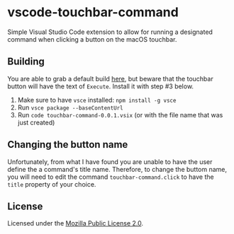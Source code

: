 # vscode-touchbar-command
Simple Visual Studio Code extension to allow for running a designated command when clicking a button on the macOS touchbar.

## Building
You are able to grab a default build [here](https://github.com/WesJD/vscode-touchbar-command/releases), but beware that the touchbar button will have the text of `Execute`. Install it with step #3 below.

1. Make sure to have `vsce` installed: `npm install -g vsce`
2. Run `vsce package --baseContentUrl`
3. Run `code touchbar-command-0.0.1.vsix` (or with the file name that was just created)

## Changing the button name
Unfortunately, from what I have found you are unable to have the user define the a command's title name. Therefore, to change the
buttom name, you will need to edit the command `touchbar-command.click` to have the `title` property of your choice.

## License
Licensed under the [Mozilla Public License 2.0](LICENSE).